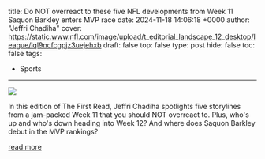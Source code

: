 title: Do NOT overreact to these five NFL developments from Week 11 Saquon Barkley enters MVP race
date: 2024-11-18 14:06:18 +0000
author: "Jeffri Chadiha"
cover: https://static.www.nfl.com/image/upload/t_editorial_landscape_12_desktop/league/lql9ncfcgpjz3uejehxb
draft: false
top: false
type: post
hide: false
toc: false
tags:
  - Sports
---

![](https://static.www.nfl.com/image/upload/t_editorial_landscape_12_desktop/league/lql9ncfcgpjz3uejehxb)

In this edition of The First Read, Jeffri Chadiha spotlights five storylines from a jam-packed Week 11 that you should NOT overreact to. Plus, who's up and who's down heading into Week 12? And where does Saquon Barkley debut in the MVP rankings?

[read more](https://www.nfl.com/news/do-not-overreact-to-these-five-nfl-developments-from-week-11-saquon-barkley-enters-mvp-race)
